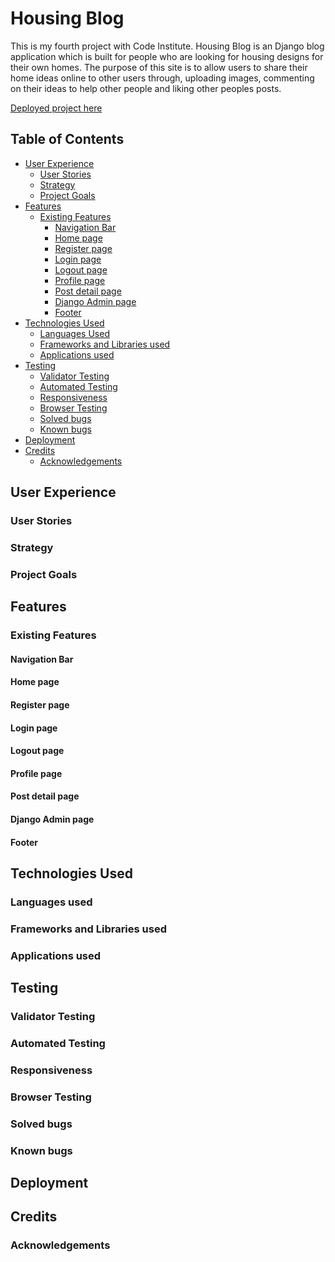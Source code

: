 # Housing Blog

This is my fourth project with Code Institute. Housing Blog is an Django blog application which is built for people who are looking for housing designs for their own homes.
The purpose of this site is to allow users to share their home ideas online to other users through, uploading images, commenting on their ideas to help other people and liking other peoples posts.

[Deployed project here]()

## Table of Contents
* [User Experience](#user-experience)
    * [User Stories](#user-stories)
    * [Strategy](#strategy)
    * [Project Goals](#project-goals)
* [Features](#features)
    * [Existing Features](#existing-features)
        * [Navigation Bar](#navigation-bar)
        * [Home page](#home-page)
        * [Register page](#register-page)
        * [Login page](#login-page)
        * [Logout page](#logout-page)
        * [Profile page](#profile-page)
        * [Post detail page](#post-detail-page)
        * [Django Admin page](#django-admin-page)
        * [Footer](#footer)
* [Technologies Used](#technologies-used)
    * [Languages Used](#languages-used)
    * [Frameworks and Libraries used](#frameworks-and-libraries-used)
    * [Applications used](#applications-used)
* [Testing](#testing)
    * [Validator Testing](#validator-testing)
    * [Automated Testing](#automated-testing)
    * [Responsiveness](#responsiveness)
    * [Browser Testing](#browser-testing)
    * [Solved bugs](#solved-bugs)
    * [Known bugs](#known-bugs)
* [Deployment](#deployment)
* [Credits](#credits)
    * [Acknowledgements](#acknowledgements)

## User Experience

### User Stories

### Strategy

### Project Goals

## Features

### Existing Features

#### Navigation Bar

#### Home page

#### Register page

#### Login page

#### Logout page

#### Profile page

#### Post detail page

#### Django Admin page

#### Footer

## Technologies Used

### Languages used

### Frameworks and Libraries used

### Applications used

## Testing

### Validator Testing

### Automated Testing

### Responsiveness

### Browser Testing

### Solved bugs

### Known bugs

## Deployment


## Credits

### Acknowledgements